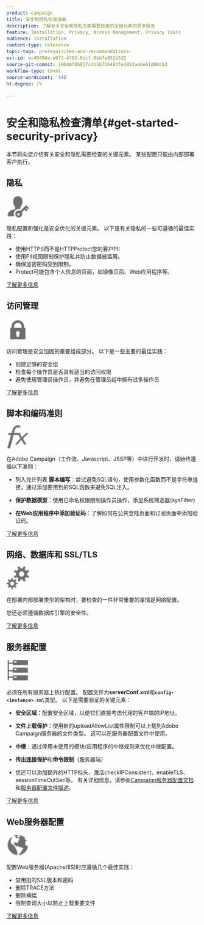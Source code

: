 ```yaml
---
product: campaign
title: 安全和隐私检查清单
description: 了解有关安全和隐私方面需要检查的关键元素的更多信息
feature: Installation, Privacy, Access Management, Privacy Tools
audience: installation
content-type: reference
topic-tags: prerequisites-and-recommendations-
exl-id: ec40498e-e673-4792-8dcf-8bb7e852b532
source-git-commit: 19b40f0b827c4b5b7b6484fe4953aebe61d00d1d
workflow-type: tm+mt
source-wordcount: '445'
ht-degree: 7%

---
```


# 安全和隐私检查清单{#get-started-security-privacy}



本节将向您介绍有关安全和隐私需要检查的关键元素。 某些配置只能由内部部署客户执行。

## 隐私

<img src="assets/do-not-localize/icon_privacy.svg" width="60px">

隐私配置和强化是安全优化的关键元素。 以下是有关隐私的一些可遵循的最佳实践：

* 使用HTTPS而不是HTTPProtect您的客户PII
* 使用PII视图限制保护隐私并防止数据被滥用。
* 确保加密密码受到限制。
* Protect可能包含个人信息的页面，如镜像页面、Web应用程序等。

[了解更多信息](../../installation/using/privacy.md)

## 访问管理

<img src="assets/do-not-localize/icon_access.svg" width="60px">

访问管理是安全加固的重要组成部分。 以下是一些主要的最佳实践：

* 创建足够的安全组
* 检查每个操作员是否具有适当的访问权限
* 避免使用管理员操作员，并避免在管理员组中拥有过多操作员

[了解更多信息](../../installation/using/access-management.md)

## 脚本和编码准则

<img src="assets/do-not-localize/icon_scripting.svg" width="60px">

在Adobe Campaign（工作流、Javascript、JSSP等）中进行开发时，请始终遵循以下准则：

* 列入允许列表 **脚本编写**：尝试避免SQL语句，使用参数化函数而不是字符串连接，通过添加要用到的SQL函数来避免SQL注入。

* **保护数据模型**：使用已命名权限限制操作员操作，添加系统筛选器(sysFilter)

* **在Web应用程序中添加验证码**：了解如何在公共登陆页面和订阅页面中添加验证码。

[了解更多信息](../../installation/using/scripting-coding-guidelines.md)

## 网络、数据库和 SSL/TLS

<img src="assets/do-not-localize/icon_network.svg" width="60px">

在部署内部部署类型的架构时，要检查的一件非常重要的事情是网络配置。

您还必须遵循数据库引擎的安全性。

[了解更多信息](../../installation/using/network-database.md)


## 服务器配置

<img src="assets/do-not-localize/icon_server.svg" width="60px">

必须在所有服务器上执行配置。 配置文件为&#x200B;**serverConf.xml**&#x200B;和&#x200B;**`config-<instance>.xml`**&#x200B;类型。 以下是需要验证的关键元素：

* **安全区域**：配置安全区域，以便它们直接考虑代理的客户端的IP地址。

* **文件上载保护**：使用新的uploadAllowList属性限制可以上载到Adobe Campaign服务器的文件类型。 这可以在服务器配置文件中使用。

* **中继**：通过停用未使用的模块/应用程序的中继规则来优化中继配置。

* **传出连接保护**&#x200B;和&#x200B;**命令限制**（服务器端）

* 您还可以添加额外的HTTP标头、激活checkIPConsistent、enableTLS、sessionTimeOutSec等。 有关详细信息，请参阅[Campaign服务器配置文档](../../installation/using/configuring-campaign-server.md)和[服务器配置文件描述](../../installation/using/the-server-configuration-file.md)。

[了解更多信息](../../installation/using/server-configuration.md)

## Web服务器配置

<img src="assets/do-not-localize/icon_web.svg" width="60px">

配置Web服务器(Apache/IIS)时应遵循几个最佳实践：

* 禁用旧的SSL版本和密码
* 删除TRACE方法
* 删除横幅
* 限制查询大小以防止上载重要文件

[了解更多信息](../../installation/using/web-server-configuration.md)
